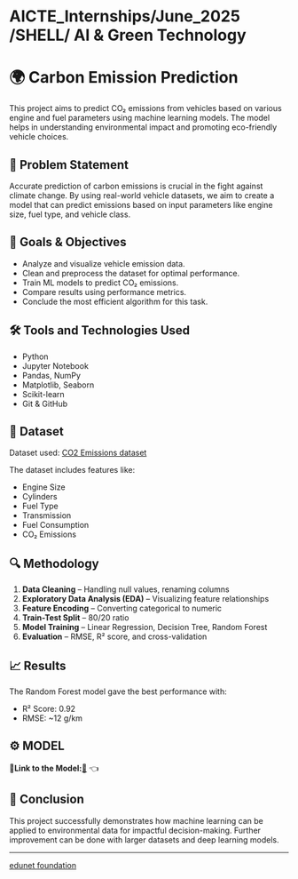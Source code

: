# AICTE_Internships/June_2025 /SHELL/ AI &amp; Green Technology
# 🌍 Carbon Emission Prediction

This project aims to predict CO₂ emissions from vehicles based on various engine and fuel parameters using machine learning models. The model helps in understanding environmental impact and promoting eco-friendly vehicle choices.

## 📌 Problem Statement

Accurate prediction of carbon emissions is crucial in the fight against climate change. By using real-world vehicle datasets, we aim to create a model that can predict emissions based on input parameters like engine size, fuel type, and vehicle class.

## 🎯 Goals & Objectives

- Analyze and visualize vehicle emission data.
- Clean and preprocess the dataset for optimal performance.
- Train ML models to predict CO₂ emissions.
- Compare results using performance metrics.
- Conclude the most efficient algorithm for this task.

## 🛠️ Tools and Technologies Used

- Python  
- Jupyter Notebook  
- Pandas, NumPy  
- Matplotlib, Seaborn  
- Scikit-learn  
- Git & GitHub

## 📁 Dataset

Dataset used: [CO2 Emissions dataset](https://github.com/rishu12-xyz/Carbon-Emission-Prediction/blob/main/Data_cleaned.csv)

The dataset includes features like:
- Engine Size
- Cylinders
- Fuel Type
- Transmission
- Fuel Consumption
- CO₂ Emissions

## 🔍 Methodology

1. **Data Cleaning** – Handling null values, renaming columns  
2. **Exploratory Data Analysis (EDA)** – Visualizing feature relationships  
3. **Feature Encoding** – Converting categorical to numeric  
4. **Train-Test Split** – 80/20 ratio  
5. **Model Training** – Linear Regression, Decision Tree, Random Forest  
6. **Evaluation** – RMSE, R² score, and cross-validation

## 📈 Results

The Random Forest model gave the best performance with:
- R² Score: 0.92  
- RMSE: ~12 g/km
## ⚙ MODEL
**🔗Link to the Model:**[**📂**](https://drive.google.com/file/d/1JYFZKR9bqby4JKhFUm5OTCTo1mIQ43Rx/view?usp=sharing) 👈

## 🧠 Conclusion

This project successfully demonstrates how machine learning can be applied to environmental data for impactful decision-making. Further improvement can be done with larger datasets and deep learning models.

---

[edunet foundation](https://edunetfoundation.org/)


